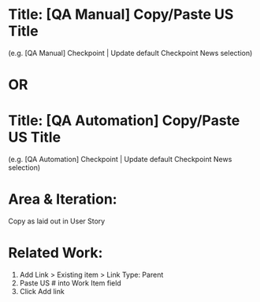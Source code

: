 # Title: [QA Manual] Copy/Paste US Title
(e.g. [QA Manual] Checkpoint | Update default Checkpoint News selection)
# OR 
# Title: [QA Automation] Copy/Paste US Title
(e.g. [QA Automation] Checkpoint | Update default Checkpoint News selection)

# Area & Iteration:
Copy as laid out in User Story

# Related Work:
1. Add Link > Existing item > Link Type: Parent
1. Paste US # into Work Item field
1. Click Add link